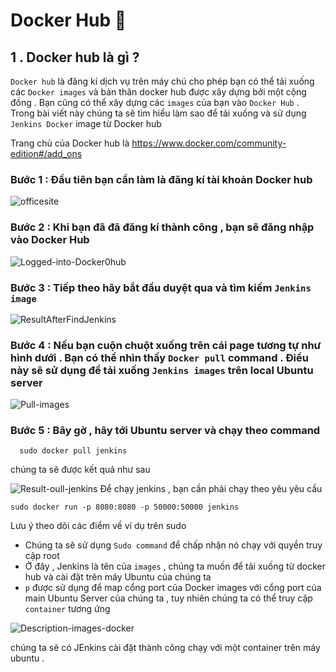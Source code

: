 # Docker Hub :triangular_flag_on_post:

## 1 . Docker hub là gì ?

`Docker hub` là đăng kí dịch vụ trên máy chú cho phép bạn có thể tải xuống các `Docker images` và bản thân docker hub được xây dựng bởi một cộng đồng . Bạn cũng có thể xây dựng các `images` của bạn vào `Docker Hub` . Trong bài viết này chúng ta sẽ tìm hiểu làm sao để tải xuống và sử dụng `Jenkins Docker` image từ Docker hub

Trang chủ của Docker hub là https://www.docker.com/community-edition#/add_ons

### Bước 1 : Đầu tiên bạn cần làm là đăng kí tài khoản Docker hub

![officesite](https://www.tutorialspoint.com/docker/images/docker_hub_singup.jpg)

### Bước 2 : Khi bạn đã đã đăng kí thành công , bạn sẽ đăng nhập vào Docker Hub

![Logged-into-Docker0hub](https://www.tutorialspoint.com/docker/images/logged_into_docker_hub.jpg)

### Bước 3 : Tiếp theo hãy bắt đầu duyệt qua và tìm kiếm `Jenkins image`

![ResultAfterFindJenkins](https://www.tutorialspoint.com/docker/images/jenkins_image.jpg)

### Bước 4 : Nếu bạn cuộn chuột xuống trên cái page tương tự như hình dưới . Bạn có thể nhìn thấy `Docker pull` command . Điều này sẽ sử dụng để tải xuống `Jenkins images` trên local Ubuntu server

![Pull-images](https://www.tutorialspoint.com/docker/images/pull_command.jpg)

### Bước 5 : Bây gờ , hãy tới Ubuntu server và chạy theo command

      sudo docker pull jenkins

chúng ta sẽ được kết quả như sau

![Result-oull-jenkins](https://www.tutorialspoint.com/docker/images/ubuntu_server.jpg)
Để chạy jenkins , bạn cần phải chạy theo yêu yêu cầu

    sudo docker run -p 8080:8080 -p 50000:50000 jenkins

Lưu ý theo dõi các điểm về ví dụ trên sudo

- Chúng ta sẽ sử dụng `Sudo command` để chấp nhận nó chạy với quyền truy cập root
- Ở đây , Jenkins là tên của `images` , chúng ta muốn để tải xuống từ docker hub và cài đặt trên máy Ubuntu của chúng ta
- `p` được sử dụng để map cổng port của Docker images với cổng port của main Ubuntu Server của chúng ta , tuy nhiên chúng ta có thể truy cập `container` tương ứng

![Description-images-docker](https://www.tutorialspoint.com/docker/images/sudo_command.jpg)

chúng ta sẽ có JEnkins cài đặt thành công chạy với một container trên máy ubuntu .
